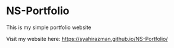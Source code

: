 # NS-Portfolio
This is my simple portfolio website

Visit my website here: https://syahirazman.github.io/NS-Portfolio/
